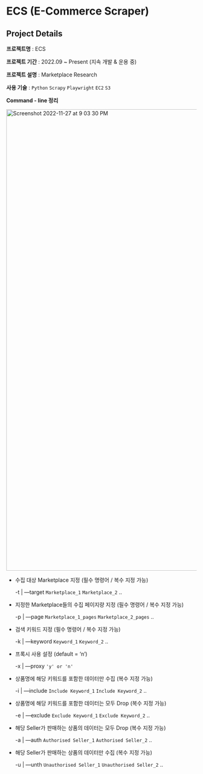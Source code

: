 # ECS (E-Commerce Scraper)

## Project Details
**프로젝트명** : ECS

**프로젝트 기간** : 2022.09 ~ Present (지속 개발 & 운용 중)

**프로젝트 설명** : Marketplace Research

**사용 기술** : `Python` `Scrapy` `Playwright` `EC2` `S3`

**Command - line 정리**

<img width="1217" alt="Screenshot 2022-11-27 at 9 03 30 PM" src="https://user-images.githubusercontent.com/24248797/204138676-63635c3a-48cc-4b71-89b1-8bf116ee80e6.png">

- 수집 대상 Marketplace 지정 (필수 명령어 / 복수 지정 가능)
    
    -t | —target `Marketplace_1` `Marketplace_2` ..
    
- 지정한 Marketplace들의 수집 페이지량 지정 (필수 명령어 / 복수 지정 가능)
    
    -p | —page `Marketplace_1_pages` `Marketplace_2_pages` ..
    
- 검색 키워드 지정 (필수 명령어 / 복수 지정 가능)
    
    -k | —keyword `Keyword_1` `Keyword_2` ..
    
- 프록시 사용 설정 (default = ‘n’)
    
    -x | —proxy `'y' or 'n'` 
    
- 상품명에 해당 키워드를 포함한 데이터만 수집 (복수 지정 가능)
    
    -i | —include `Include Keyword_1` `Include Keyword_2`  ..
    
- 상품명에 해당 키워드를 포함한 데이터는 모두 Drop (복수 지정 가능)
    
    -e | —exclude `Exclude Keyword_1` `Exclude Keyword_2` ..
    
- 해당 Seller가 판매하는 상품의 데이터는 모두 Drop (복수 지정 가능)
    
    -a | —auth `Authorised Seller_1` `Authorised Seller_2` ..
    
- 해당 Seller가 판매하는 상품의 데이터만 수집 (복수 지정 가능)
    
    -u | —unth `Unauthorised Seller_1` `Unauthorised Seller_2` ..
